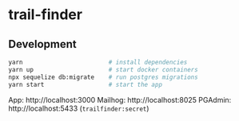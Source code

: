 # trail-finder

## Development

```bash
yarn                        # install dependencies
yarn up                     # start docker containers
npx sequelize db:migrate    # run postgres migrations
yarn start                  # start the app
```

App: http://localhost:3000
Mailhog: http://localhost:8025
PGAdmin: http://localhost:5433  (`trailfinder:secret`)
